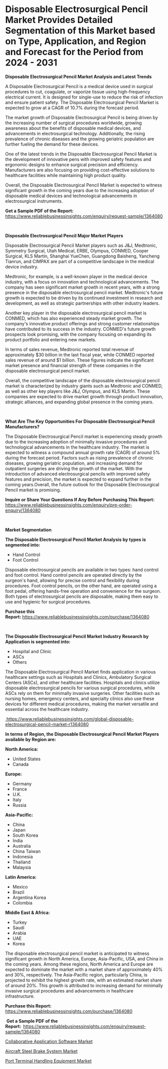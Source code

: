 <p><h1>Disposable Electrosurgical Pencil Market Provides Detailed Segmentation of this Market based on Type, Application, and Region and Forecast for the Period from 2024 - 2031</h1></p><p><strong>Disposable Electrosurgical Pencil Market Analysis and Latest Trends</strong></p>
<p><p>A Disposable Electrosurgical Pencil is a medical device used in surgical procedures to cut, coagulate, or vaporize tissue using high-frequency electrical current. It is designed for single-use to reduce the risk of infection and ensure patient safety. The Disposable Electrosurgical Pencil Market is expected to grow at a CAGR of 10.7% during the forecast period.</p><p>The market growth of Disposable Electrosurgical Pencil is being driven by the increasing number of surgical procedures worldwide, growing awareness about the benefits of disposable medical devices, and advancements in electrosurgical technology. Additionally, the rising prevalence of chronic diseases and the growing geriatric population are further fueling the demand for these devices.</p><p>One of the latest trends in the Disposable Electrosurgical Pencil Market is the development of innovative pens with improved safety features and ergonomic designs to enhance surgical precision and efficiency. Manufacturers are also focusing on providing cost-effective solutions to healthcare facilities while maintaining high product quality.</p><p>Overall, the Disposable Electrosurgical Pencil Market is expected to witness significant growth in the coming years due to the increasing adoption of disposable medical devices and technological advancements in electrosurgical instruments.</p></p>
<p><strong>Get a Sample PDF of the Report:&nbsp;</strong> <a href="https://www.reliablebusinessinsights.com/enquiry/request-sample/1364080">https://www.reliablebusinessinsights.com/enquiry/request-sample/1364080</a></p>
<p>&nbsp;</p>
<p><strong>Disposable Electrosurgical Pencil Major Market Players</strong></p>
<p><p>Disposable Electrosurgical Pencil Market players such as J&J, Medtronic, Symmetry Surgical, Utah Medical, ERBE, Olympus, CONMED, Cooper Surgical, KLS Martin, Shanghai YueChen, Guangdong Baisheng, Yancheng Tianrun, and CIMPAX are part of a competitive landscape in the medical device industry. </p><p>Medtronic, for example, is a well-known player in the medical device industry, with a focus on innovation and technological advancements. The company has seen significant market growth in recent years, with a strong presence in the disposable electrosurgical pencil market. Medtronic's future growth is expected to be driven by its continued investment in research and development, as well as strategic partnerships with other industry leaders.</p><p>Another key player in the disposable electrosurgical pencil market is CONMED, which has also experienced steady market growth. The company's innovative product offerings and strong customer relationships have contributed to its success in the industry. CONMED's future growth prospects look promising, with the company focusing on expanding its product portfolio and entering new markets.</p><p>In terms of sales revenue, Medtronic reported total revenue of approximately $30 billion in the last fiscal year, while CONMED reported sales revenue of around $1 billion. These figures indicate the significant market presence and financial strength of these companies in the disposable electrosurgical pencil market.</p><p>Overall, the competitive landscape of the disposable electrosurgical pencil market is characterized by industry giants such as Medtronic and CONMED, as well as other key players like J&J, Olympus, and KLS Martin. These companies are expected to drive market growth through product innovation, strategic alliances, and expanding global presence in the coming years.</p></p>
<p>&nbsp;</p>
<p><strong>What Are The Key Opportunities For Disposable Electrosurgical Pencil Manufacturers?</strong></p>
<p><p>The Disposable Electrosurgical Pencil market is experiencing steady growth due to the increasing adoption of minimally invasive procedures and technological advancements in the healthcare industry. The market is expected to witness a compound annual growth rate (CAGR) of around 5% during the forecast period. Factors such as rising prevalence of chronic diseases, growing geriatric population, and increasing demand for outpatient surgeries are driving the growth of the market. With the introduction of advanced electrosurgical pencils with improved safety features and precision, the market is expected to expand further in the coming years.Overall, the future outlook for the Disposable Electrosurgical Pencil market is promising.</p></p>
<p><strong>Inquire or Share Your Questions If Any Before Purchasing This Report:</strong> <a href="https://www.reliablebusinessinsights.com/enquiry/pre-order-enquiry/1364080">https://www.reliablebusinessinsights.com/enquiry/pre-order-enquiry/1364080</a></p>
<p>&nbsp;</p>
<p><strong>Market Segmentation</strong></p>
<p><strong>The Disposable Electrosurgical Pencil Market Analysis by types is segmented into:</strong></p>
<p><ul><li>Hand Control</li><li>Foot Control</li></ul></p>
<p><p>Disposable electrosurgical pencils are available in two types: hand control and foot control. Hand control pencils are operated directly by the surgeon's hand, allowing for precise control and flexibility during procedures. Foot control pencils, on the other hand, are operated using a foot pedal, offering hands-free operation and convenience for the surgeon. Both types of electrosurgical pencils are disposable, making them easy to use and hygienic for surgical procedures.</p></p>
<p><strong>Purchase this Report:&nbsp;</strong><a href="https://www.reliablebusinessinsights.com/purchase/1364080">https://www.reliablebusinessinsights.com/purchase/1364080</a></p>
<p>&nbsp;</p>
<p><strong>The Disposable Electrosurgical Pencil Market Industry Research by Application is segmented into:</strong></p>
<p><ul><li>Hospital and Clinic</li><li>ASCs</li><li>Others</li></ul></p>
<p><p>The Disposable Electrosurgical Pencil Market finds application in various healthcare settings such as Hospitals and Clinics, Ambulatory Surgical Centers (ASCs), and other healthcare facilities. Hospitals and clinics utilize disposable electrosurgical pencils for various surgical procedures, while ASCs rely on them for minimally invasive surgeries. Other facilities such as nursing homes, emergency centers, and specialty clinics also use these devices for different medical procedures, making the market versatile and essential across the healthcare industry.</p></p>
<p><a href="https://www.reliablebusinessinsights.com/global-disposable-electrosurgical-pencil-market-r1364080">&nbsp;https://www.reliablebusinessinsights.com/global-disposable-electrosurgical-pencil-market-r1364080</a></p>
<p><strong>In terms of Region, the Disposable Electrosurgical Pencil Market Players available by Region are:</strong></p>
<p>
    <p> <strong> North America: </strong>
        <ul>
            <li>United States</li>
            <li>Canada</li>
        </ul>
        </p> 
    <p> <strong> Europe: </strong>
        <ul>
            <li>Germany</li>
            <li>France</li>
            <li>U.K.</li>
            <li>Italy</li>
            <li>Russia</li>
        </ul>
        </p> 
    <p> <strong> Asia-Pacific: </strong>
        <ul>
            <li>China</li>
            <li>Japan</li>
            <li>South Korea</li>
            <li>India</li>
            <li>Australia</li>
            <li>China Taiwan</li>
            <li>Indonesia</li>
            <li>Thailand</li>
            <li>Malaysia</li>
        </ul>
        </p> 
    <p> <strong> Latin America: </strong>
        <ul>
            <li>Mexico</li>
            <li>Brazil</li>
            <li>Argentina Korea</li>
            <li>Colombia</li>
        </ul>
        </p> 
    <p> <strong> Middle East & Africa: </strong>
        <ul>
            <li>Turkey</li>
            <li>Saudi</li>
            <li>Arabia</li>
            <li>UAE</li>
            <li>Korea</li>
        </ul>
    </p>
    </p>
<p><p>The disposable electrosurgical pencil market is anticipated to witness significant growth in North America, Europe, Asia-Pacific, USA, and China in the coming years. Among these regions, North America and Europe are expected to dominate the market with a market share of approximately 40% and 30%, respectively. The Asia-Pacific region, particularly China, is projected to exhibit the highest growth rate, with an estimated market share of around 20%. This growth is attributed to increasing demand for minimally invasive surgical procedures and advancements in healthcare infrastructure.</p></p>
<p><strong>Purchase this Report: </strong><a href="https://www.reliablebusinessinsights.com/purchase/1364080">https://www.reliablebusinessinsights.com/purchase/1364080</a></p>
<p>&nbsp;<strong>Get a Sample PDF of the Report:&nbsp;&nbsp;</strong><a href="https://www.reliablebusinessinsights.com/enquiry/request-sample/1364080">https://www.reliablebusinessinsights.com/enquiry/request-sample/1364080</a></p>
<p><strong></strong></p>
<p><p><a href="https://www.linkedin.com/pulse/collaborative-application-software-market-forecasts-trends-ks4oe?trackingId=rU2DuwyQ790mUy698pw0Pw%3D%3D">Collaborative Application Software Market</a></p><p><a href="https://www.linkedin.com/pulse/in-depth-analysis-global-aircraft-steel-brake-system-c6cxe?trackingId=kOMpeCojzkss1M1w%2BwZkUw%3D%3D">Aircraft Steel Brake System Market</a></p><p><a href="https://www.linkedin.com/pulse/global-port-terminal-handling-equipment-market-focus-xpxye?trackingId=HM%2FzHMxlWCF1rPbcVDx%2FGQ%3D%3D">Port Terminal Handling Equipment Market</a></p></p>